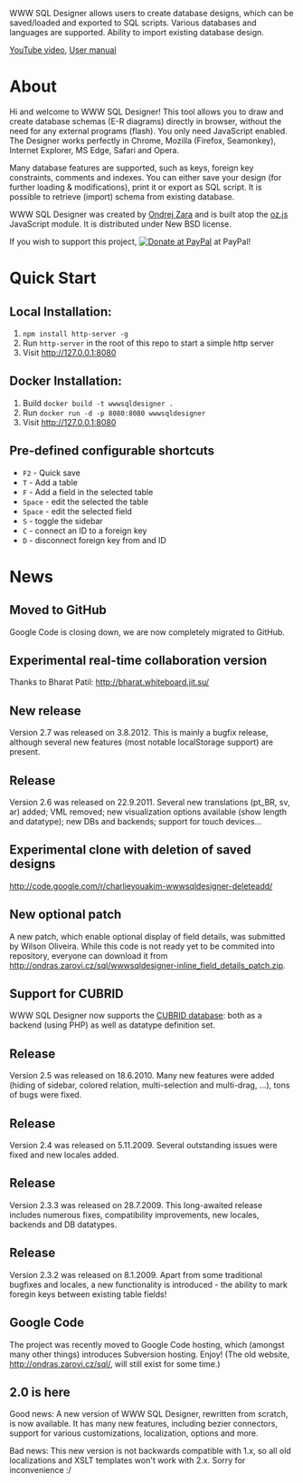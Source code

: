 WWW SQL Designer allows users to create database designs, which can be saved/loaded and exported to SQL scripts. Various databases and languages are supported. Ability to import existing database design.

[YouTube video](http://www.youtube.com/watch?v=hCQzJx9AKhU), [User manual](https://github.com/ondras/wwwsqldesigner/wiki/Manual)

# About

Hi and welcome to WWW SQL Designer! This tool allows you to draw and create database schemas (E-R diagrams) directly in browser, without the need for any external programs (flash). You only need JavaScript enabled.
The Designer works perfectly in Chrome, Mozilla (Firefox, Seamonkey), Internet Explorer, MS Edge, Safari and Opera.

Many database features are supported, such as keys, foreign key constraints, comments and indexes. You can either save your design (for further loading & modifications), print it or export as SQL script. It is possible to retrieve (import) schema from existing database.

WWW SQL Designer was created by [Ondrej Zara](http://ondras.zarovi.cz/) and is built atop the [oz.js](http://code.google.com/p/oz-js/) JavaScript module. It is distributed under New BSD license.

If you wish to support this project, <a href='https://www.paypal.com/cgi-bin/webscr?cmd=_s-xclick&hosted_button_id=3340079'><img src='https://www.paypal.com/en_GB/i/btn/btn_donate_LG.gif' alt='Donate at PayPal' title='Donate at PayPal' /></a> at PayPal!

# Quick Start

## Local Installation:

1. `npm install http-server -g`
2. Run `http-server` in the root of this repo to start a simple http server
3. Visit http://127.0.0.1:8080

## Docker Installation:

1. Build `docker build -t wwwsqldesigner .`
2. Run   `docker run -d -p 8080:8080 wwwsqldesigner`
3. Visit http://127.0.0.1:8080

## Pre-defined configurable shortcuts
- `F2` - Quick save
- `T` - Add a table
- `F` - Add a field in the selected table
- `Space` - edit the selected the table
- `Space` - edit the selected field
- `S` - toggle the sidebar
- `C` - connect an ID to a foreign key
- `D` - disconnect foreign key from and ID

# News

## Moved to GitHub

Google Code is closing down, we are now completely migrated to GitHub.

## Experimental real-time collaboration version

Thanks to Bharat Patil: http://bharat.whiteboard.jit.su/

## New release

Version 2.7 was released on 3.8.2012. This is mainly a bugfix release, although several new features (most notable localStorage support) are present.

## Release

Version 2.6 was released on 22.9.2011. Several new translations (pt\_BR, sv, ar) added; VML removed; new visualization options available (show length and datatype); new DBs and backends; support for touch devices...

## Experimental clone with deletion of saved designs

http://code.google.com/r/charlieyouakim-wwwsqldesigner-deleteadd/

## New optional patch

A new patch, which enable optional display of field details, was submitted by Wilson Oliveira. While this code is not ready yet to be commited into repository, everyone can download it from http://ondras.zarovi.cz/sql/wwwsqldesigner-inline_field_details_patch.zip.


## Support for CUBRID

WWW SQL Designer now supports the [CUBRID database](http://www.cubrid.org/): both as a backend (using PHP) as well as datatype definition set.


## Release

Version 2.5 was released on 18.6.2010. Many new features were added (hiding of sidebar, colored relation, multi-selection and multi-drag, ...), tons of bugs were fixed.

## Release

Version 2.4 was released on 5.11.2009. Several outstanding issues were fixed and new locales added.

## Release

Version 2.3.3 was released on 28.7.2009. This long-awaited release includes numerous fixes, compatibility improvements, new locales, backends and DB datatypes.

## Release

Version 2.3.2 was released on 8.1.2009. Apart from some traditional bugfixes and locales, a new functionality is introduced - the ability to mark foregin keys between existing table fields!

## Google Code

The project was recently moved to Google Code hosting, which (amongst many other things) introduces Subversion hosting. Enjoy! (The old website, http://ondras.zarovi.cz/sql/, will still exist for some time.)

## 2.0 is here

Good news: A new version of WWW SQL Designer, rewritten from scratch, is now available. It has many new features, including bezier connectors, support for various customizations, localization, options and more.

Bad news: This new version is not backwards compatible with 1.x, so all old localizations and XSLT templates won't work with 2.x. Sorry for inconvenience :/
